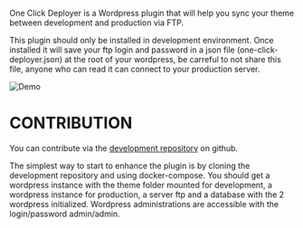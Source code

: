
One Click Deployer is a Wordpress plugin that will help you sync your theme between development and production via FTP.

This plugin should only be installed in development environment.
Once installed it will save your ftp login and password in a json file (one-click-deployer.json) at the root of your wordpress, be carreful to not share this file, anyone who can read it can connect to your production server.

![Demo](https://raw.githubusercontent.com/lalop/wp-one-click-deployer/master/demo.gif "One click deployer demo")


CONTRIBUTION
== 

You can contribute via the [development repository](https://github.com/lalop/wp-one-click-deployer) on github.

The simplest way to start to enhance the plugin is by cloning the development repository and using docker-compose.
You should get a wordpress instance with the theme folder mounted for development, a wordpress instance for production, a server ftp and a database with the 2 wordpress initialized. Wordpress administrations are accessible with the login/password admin/admin.